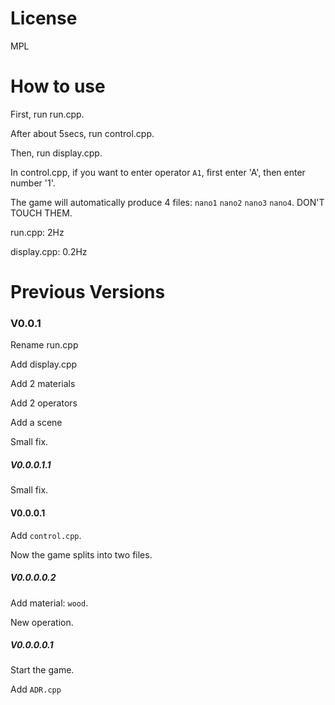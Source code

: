 # License

MPL

# How to use

First, run run.cpp.

After about 5secs, run control.cpp.

Then, run display.cpp.

In control.cpp, if you want to enter operator `A1`, first enter 'A', then enter number '1'.

The game will automatically produce 4 files: `nano1` `nano2` `nano3` `nano4`. DON'T TOUCH THEM.

run.cpp: 2Hz

display.cpp: 0.2Hz

# Previous Versions

### V0.0.1

Rename run.cpp

Add display.cpp

Add 2 materials

Add 2 operators

Add a scene

Small fix.

##### V0.0.0.1.1

Small fix.

#### V0.0.0.1

Add `control.cpp`.

Now the game splits into two files.

##### V0.0.0.0.2

Add material:  `wood`.

New operation.

##### V0.0.0.0.1

Start the game.

Add `ADR.cpp`
